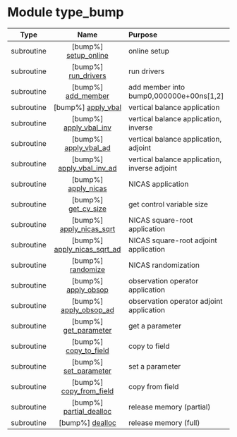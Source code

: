 # Module type_bump

| Type | Name | Purpose |
| :--: | :--: | :---------- |
| subroutine | [bump%] [setup_online](https://github.com/benjaminmenetrier/bump-standalone/tree/master/src/type_bump.F90#L76) | online setup |
| subroutine | [bump%] [run_drivers](https://github.com/benjaminmenetrier/bump-standalone/tree/master/src/type_bump.F90#L274) | run drivers |
| subroutine | [bump%] [add_member](https://github.com/benjaminmenetrier/bump-standalone/tree/master/src/type_bump.F90#L478) | add member into bump0,000000e+00ns[1,2] |
| subroutine | [bump%] [apply_vbal](https://github.com/benjaminmenetrier/bump-standalone/tree/master/src/type_bump.F90#L526) | vertical balance application |
| subroutine | [bump%] [apply_vbal_inv](https://github.com/benjaminmenetrier/bump-standalone/tree/master/src/type_bump.F90#L564) | vertical balance application, inverse |
| subroutine | [bump%] [apply_vbal_ad](https://github.com/benjaminmenetrier/bump-standalone/tree/master/src/type_bump.F90#L602) | vertical balance application, adjoint |
| subroutine | [bump%] [apply_vbal_inv_ad](https://github.com/benjaminmenetrier/bump-standalone/tree/master/src/type_bump.F90#L640) | vertical balance application, inverse adjoint |
| subroutine | [bump%] [apply_nicas](https://github.com/benjaminmenetrier/bump-standalone/tree/master/src/type_bump.F90#L678) | NICAS application |
| subroutine | [bump%] [get_cv_size](https://github.com/benjaminmenetrier/bump-standalone/tree/master/src/type_bump.F90#L726) | get control variable size |
| subroutine | [bump%] [apply_nicas_sqrt](https://github.com/benjaminmenetrier/bump-standalone/tree/master/src/type_bump.F90#L749) | NICAS square-root application |
| subroutine | [bump%] [apply_nicas_sqrt_ad](https://github.com/benjaminmenetrier/bump-standalone/tree/master/src/type_bump.F90#L796) | NICAS square-root adjoint application |
| subroutine | [bump%] [randomize](https://github.com/benjaminmenetrier/bump-standalone/tree/master/src/type_bump.F90#L840) | NICAS randomization |
| subroutine | [bump%] [apply_obsop](https://github.com/benjaminmenetrier/bump-standalone/tree/master/src/type_bump.F90#L877) | observation operator application |
| subroutine | [bump%] [apply_obsop_ad](https://github.com/benjaminmenetrier/bump-standalone/tree/master/src/type_bump.F90#L906) | observation operator adjoint application |
| subroutine | [bump%] [get_parameter](https://github.com/benjaminmenetrier/bump-standalone/tree/master/src/type_bump.F90#L935) | get a parameter |
| subroutine | [bump%] [copy_to_field](https://github.com/benjaminmenetrier/bump-standalone/tree/master/src/type_bump.F90#L991) | copy to field |
| subroutine | [bump%] [set_parameter](https://github.com/benjaminmenetrier/bump-standalone/tree/master/src/type_bump.F90#L1142) | set a parameter |
| subroutine | [bump%] [copy_from_field](https://github.com/benjaminmenetrier/bump-standalone/tree/master/src/type_bump.F90#L1198) | copy from field |
| subroutine | [bump%] [partial_dealloc](https://github.com/benjaminmenetrier/bump-standalone/tree/master/src/type_bump.F90#L1299) | release memory (partial) |
| subroutine | [bump%] [dealloc](https://github.com/benjaminmenetrier/bump-standalone/tree/master/src/type_bump.F90#L1326) | release memory (full) |
